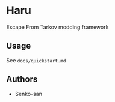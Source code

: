 # Haru

Escape From Tarkov modding framework

## Usage

See `docs/quickstart.md`

## Authors

- Senko-san
